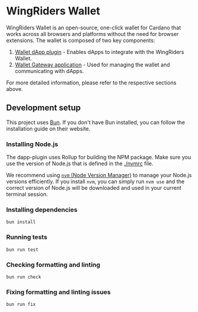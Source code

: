 # WingRiders Wallet

WingRiders Wallet is an open-source, one-click wallet for Cardano that works across all browsers and platforms without the need for browser extensions. The wallet is composed of two key components:

1. [Wallet dApp plugin](./dapp-plugin/README.md) - Enables dApps to integrate with the WingRiders Wallet.
2. [Wallet Gateway application](./gateway/README.md) - Used for managing the wallet and communicating with dApps.

For more detailed information, please refer to the respective sections above.

## Development setup

This project uses [Bun](https://bun.sh/). If you don't have Bun installed, you can follow the installation guide on their website.

### Installing Node.js

The dapp-plugin uses Rollup for building the NPM package. Make sure you use the version of Node.js that is defined in the [./nvmrc](.nvmrc) file.

We recommend using [`nvm` (Node Version Manager)](https://github.com/nvm-sh/nvm) to manage your Node.js versions efficiently. If you install `nvm`, you can simply run `nvm use` and the correct version of Node.js will be downloaded and used in your current terminal session.

### Installing dependencies

```
bun install
```

### Running tests

```
bun run test
```

### Checking formatting and linting

```
bun run check
```

### Fixing formatting and linting issues

```
bun run fix
```
